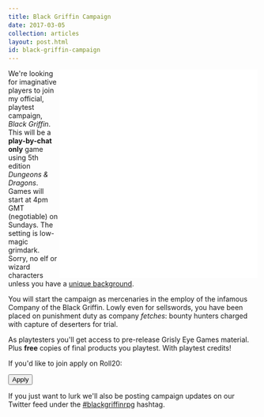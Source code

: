 ```yaml
---
title: Black Griffin Campaign
date: 2017-03-05
collection: articles
layout: post.html
id: black-griffin-campaign
---
```

<img src="/images/black-griffin.png" style="max-width: 400px; float: right">

<p>We're looking for imaginative players to join my official, playtest campaign, <em>Black Griffin</em>. This will be a <strong>play-by-chat only</strong> game using 5th edition <em>Dungeons &amp; Dragons</em>. Games will start at 4pm GMT (negotiable) on Sundays. The setting is low-magic grimdark. Sorry, no elf or wizard characters unless you have a <a href="unique-backgrounds.html">unique background</a>.</p>

<p>You will start the campaign as mercenaries in the employ of the infamous Company of the Black Griffin. Lowly even for sellswords, you have been placed on punishment duty as company <em>fetches</em>: bounty hunters charged with capture of deserters for trial.</p>

<p>As playtesters you'll get access to pre-release Grisly Eye Games material. Plus <strong>free</strong> copies of final products you playtest. With playtest credits!</p>

<p>If you'd like to join apply on Roll20:</p>

<form method="get" action="https://app.roll20.net/lfg/listing/87470/black-griffin" target="_blank">
  <button>Apply</button>
</form>

<p>If you just want to lurk we'll also be posting campaign updates on our Twitter feed under the <a href="https://twitter.com/hashtag/blackgriffinrpg">#blackgriffinrpg</a> hashtag.</p>
